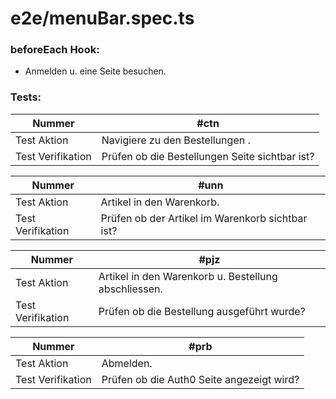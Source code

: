 # e2e/menuBar.spec.ts

### beforeEach Hook:
- Anmelden u. eine Seite besuchen.

### Tests:

| Nummer            | #ctn                                           |
|-------------------|------------------------------------------------|
| Test Aktion       | Navigiere zu den Bestellungen .                |
| Test Verifikation | Prüfen ob die Bestellungen Seite sichtbar ist? |

| Nummer            | #unn                                             |
|-------------------|--------------------------------------------------|
| Test Aktion       | Artikel in den Warenkorb.                        |
| Test Verifikation | Prüfen ob der Artikel im Warenkorb sichtbar ist? |

| Nummer            | #pjz                                                 |
|-------------------|------------------------------------------------------|
| Test Aktion       | Artikel in den Warenkorb u. Bestellung abschliessen. |
| Test Verifikation | Prüfen ob die Bestellung ausgeführt wurde?           |

| Nummer            | #prb                                       |
|-------------------|--------------------------------------------|
| Test Aktion       | Abmelden.                                  |
| Test Verifikation | Prüfen ob die Auth0 Seite angezeigt wird?  |